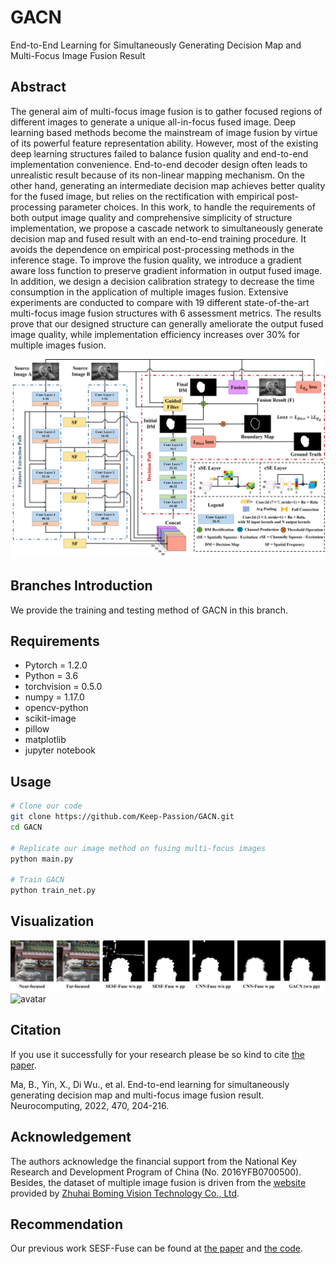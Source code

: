 # GACN
End-to-End Learning for Simultaneously Generating Decision Map and Multi-Focus Image Fusion Result

## Abstract
The general aim of multi-focus image fusion is to gather focused regions of different images to generate a unique all-in-focus fused image. Deep learning based methods become the mainstream of image fusion by virtue of its powerful feature representation ability. However, most of the existing deep learning structures failed to balance fusion quality and end-to-end implementation convenience. End-to-end decoder design often leads to unrealistic result because of its non-linear mapping mechanism. On the other hand, generating an intermediate decision map achieves better quality for the fused image, but relies on the rectification with empirical post-processing parameter choices. In this work, to handle the requirements of both output image quality and comprehensive simplicity of structure implementation, we propose a cascade network to simultaneously generate decision map and fused result with an end-to-end training procedure. It avoids the dependence on empirical post-processing methods in the inference stage. To improve the fusion quality, we introduce a gradient aware loss function to preserve gradient information in output fused image. In addition, we design a decision calibration strategy to decrease the time consumption in the application of multiple images fusion. Extensive experiments are conducted to compare with 19 different state-of-the-art multi-focus image fusion structures with 6 assessment metrics. The results prove that our designed structure can generally ameliorate the output fused image quality, while implementation efficiency increases over 30% for multiple images fusion.

![avatar](/paper/network.png)
## Branches Introduction
We provide the training and testing method of GACN in this branch.  

## Requirements
- Pytorch = 1.2.0
- Python = 3.6
- torchvision = 0.5.0
- numpy = 1.17.0
- opencv-python
- scikit-image
- pillow
- matplotlib
- jupyter notebook

## Usage
```bash
# Clone our code
git clone https://github.com/Keep-Passion/GACN.git
cd GACN

# Replicate our image method on fusing multi-focus images
python main.py

# Train GACN 
python train_net.py

```
## Visualization
![avatar](/paper/vis_compare_dm.png)
![avatar](/paper/vis_compare_decoder.png)

## Citation
If you use it successfully for your research please be so kind to cite [the paper](https://doi.org/10.1016/j.neucom.2021.10.115).

Ma, B., Yin, X., Di Wu., et al. End-to-end learning for simultaneously generating decision map and multi-focus image fusion result. Neurocomputing,  2022, 470, 204-216. 

## Acknowledgement
The authors acknowledge the financial support from the National Key Research and Development 
Program of China (No. 2016YFB0700500). Besides, the dataset of multiple image fusion is driven from the 
[website](https://mp.weixin.qq.com/s?__biz=MzU1ODE1NTQ0Mg==&mid=2247488091&idx=1&sn=648aa20f0d2dd599f194392aaba37dcc&chksm=fc2b8186cb5c08905480d20bfc2cbcf1946b6bdb746d7e38dfe68061a10b6b545eb50e2c3cf7&mpshare=1&scene=1&srcid=072957pnJNaD0fSfk5xWCVAt&sharer_sharetime=1596024724190&sharer_shareid=5ebb4ebec0efa12c73f7f111bfa30973&key=590f90317dcde6d793130d527e1a34d7d813595dc6ec22d294606b7bc26e32c68321a95f0b68fcbbf46ddbdba56f614487090a062e0a1c02e25268307f0bea1825346b7863d7ffffdd3e1877ad5be11817d7562c23737d8af7f9919cab373f3e7ba0091cf7b765a48ba86c2442915db53b38bd27c1cda54db54a5932369d01e7&ascene=1&uin=MTcxMjE3OTc0MA%3D%3D&devicetype=Windows+10+x64&version=62090529&lang=zh_CN&exportkey=AQnWDf40U6oLM5pjz69RWcI%3D&pass_ticket=XdlQqtchEHnePeyXepJjmagwSDi3IJPG9i1G1%2FiJSXWjsCgRP8rk56O3qRxINEIZ&wx_header=0) provided by [Zhuhai Boming Vision Technology Co., Ltd](http://bomming.com/index.html).

## Recommendation
Our previous work SESF-Fuse can be found at [the paper](https://link.springer.com/article/10.1007/s00521-020-05358-9#citeas) and [the code](https://github.com/Keep-Passion/SESF-Fuse).
